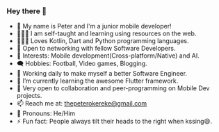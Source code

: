 ### Hey there 👋

- 👀 My name is Peter and I'm a junior mobile developer!
- 👨🏽‍💻 I am self-taught and learning using resources on the web.
- 👨🏽‍💻 Loves Kotlin, Dart and Python programming languages.
- 🤝 Open to networking with fellow Software Developers.
- 👀 Interests: Mobile development(Cross-platform/Native) and AI.
- 🗨️ Hobbies: Football, Video games, Blogging.
- 🔭 Working daily to make myself a better Software Engineer.
- 🌱 I’m currently learning the awesome Flutter framework.
- 👯 Very open to collaboration and peer-programming on Mobile Dev projects.
- 📫 Reach me at: thepeterokereke@gmail.com
- 👨 Pronouns: He/Him
- ⚡ Fun fact: People always tilt their heads to the right when kssing😄.
